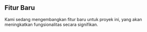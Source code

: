 ## Fitur Baru

Kami sedang mengembangkan fitur baru untuk proyek ini, yang akan meningkatkan fungsionalitas secara signifikan.